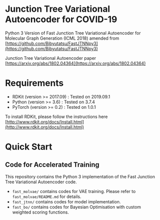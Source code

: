 # Junction Tree Variational Autoencoder for COVID-19
Python 3 Version of Fast Junction Tree Variational Autoencoder for Molecular Graph Generation (ICML 2018) amended from [https://github.com/Bibyutatsu/FastJTNNpy3](https://github.com/Bibyutatsu/FastJTNNpy3)

Junction Tree Variational Autoencoder paper [https://arxiv.org/abs/1802.04364](https://arxiv.org/abs/1802.04364)

# Requirements
* RDKit (version >= 2017.09)    : Tested on 2019.09.1
* Python (version >= 3.6)       : Tested on 3.7.4
* PyTorch (version >= 0.2)      : Tested on 1.0.1

To install RDKit, please follow the instructions here [http://www.rdkit.org/docs/Install.html](http://www.rdkit.org/docs/Install.html)


# Quick Start

## Code for Accelerated Training
This repository contains the Python 3 implementation of the Fast Junction Tree Variational Autoencoder code.

* `fast_molvae/` contains codes for VAE training. Please refer to `fast_molvae/README.md` for details.
* `fast_jtnn/` contains codes for model implementation.
* `fast_bo/` contains codes for Bayesian Optimisation with custom weighted scoring functions.



